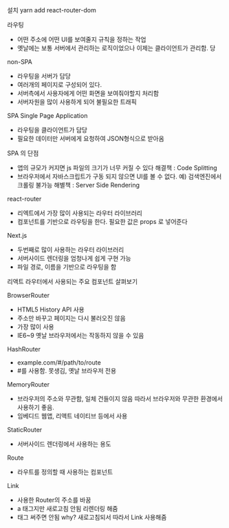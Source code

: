설치
yarn add react-router-dom

라우팅

- 어떤 주소에 어떤 UI를 보여줄지 규칙을 정하는 작업
- 옛날에는 보통 서버에서 관리하는 로직이었으나 이제는 클라이언트가 관리함.
  당

non-SPA

- 라우팅을 서버가 담당
- 여러개의 페이지로 구성되어 있다.
- 서버측에서 사용자에게 어떤 화면을 보여줘야할지 처리함
- 서버자원을 많이 사용하게 되어 불필요한 트래픽

SPA
Single Page Application

- 라우팅을 클라이언트가 담당
- 필요한 데이터만 서버에게 요청하여 JSON형식으로 받아옴

SPA 의 단점

- 앱의 규모가 커지면 js 파일의 크기가 너무 커질 수 있다
  해결책 : Code Splitting
- 브라우저에서 자바스크립트가 구동 되지 않으면 UI를 볼 수 없다.
  예) 검색엔진에서 크롤링 불가능
  해별책 : Server Side Rendering

react-router

- 리엑트에서 가장 많이 사용되는 라우터 라이브러리
- 컴포넌트를 기반으로 라우팅을 한다.
  필요한 값은 props 로 넣어준다

Next.js

- 두번째로 많이 사용하는 라우터 라이브러리
- 서버사이드 렌더링을 엄청나게 쉽게 구현 가능
- 파일 경로, 이름을 기반으로 라우팅을 함

리액트 라우터에서 사용되는 주요 컴포넌트 살펴보기

BrowserRouter

- HTML5 History API 사용
- 주소만 바꾸고 페이지는 다시 불러오진 않음
- 가장 많이 사용
- IE6~9 옛날 브라우저에서는 작동하지 않을 수 있음

HashRouter

- example.com/#/path/to/route
- #를 사용함. 못생김, 옛날 브라우저 전용

MemoryRouter

- 브라우저의 주소와 무관함, 일체 건들이지 않음
  따라서 브라우저와 무관한 환경에서 사용하기 좋음.
- 임베디드 웹앱, 리액트 네이티브 등에서 사용

StaticRouter

- 서버사이드 렌더링에서 사용하는 용도

Route

- 라우트를 정의할 때 사용하는 컴포넌트

Link

- 사용한 Router의 주소를 바꿈
- a 태그지만 새로고침 안됨 리렌더링 해줌
- <a> 태그 써주면 안됨 why? 새로고침되서 따라서 Link 사용해줌
